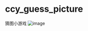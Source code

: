 # ccy_guess_picture
猜图小游戏 
![image](ccy_guess_picture/myImage/Screenshot_2016-09-22-17-51-16-335_com.example.gu.png)

